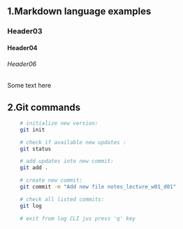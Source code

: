 


## 1.Markdown language examples


### Header03
#### Header04
###### Header06

Some text here


## 2.Git commands

```bash
    # initialize new version:
    git init 

    # check if available new updates :
    git status 

    # add updates into new commit: 
    git add . 

    # create new commit:
    git commit -m "Add new file notes_lecture_w01_d01"

    # check all listed commits:
    git log

    # exit from log CLI jus press 'q' key
    
```



